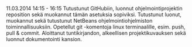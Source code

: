 11.03.2014
14:15 - 16:15
Tutustunut GitHubiin, luonnut ohjelmointiprojektin reposition sekä muokannut tämän asetuksia sopiviksi.
Tutustunut luonut, muokannut sekä tutustunut NetBeans ohjelmointiohjelmiston toiminnallisuuksiin.
Opetellut git -komentoja linux terminaalille, esim. push, pull & commit.
Aloittanut tuntikirjandon, alkeellisen projektikuvauksen sekä luonnut dokumentointi kansion.  
